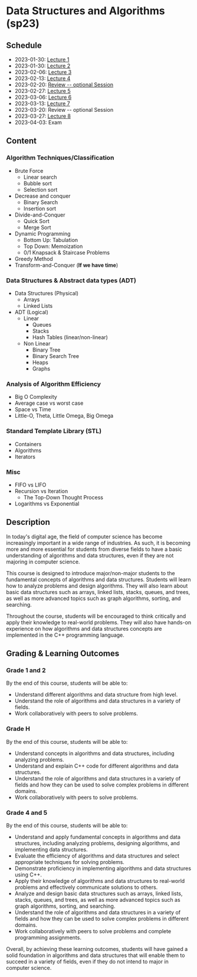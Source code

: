 # Data Structures and Algorithms (sp23)

## Schedule

- 2023-01-30: [Lecture 1](https://github.com/TT00FE39-3001/lecture1)
- 2023-01-30: [Lecture 2](https://github.com/TT00FE39-3001/lecture2)
- 2023-02-06: [Lecture 3](https://github.com/TT00FE39-3001/lecture3)
- 2023-02-13: [Lecture 4](https://github.com/TT00FE39-3001/lecture4)
- 2023-02-20: [Review -- optional Session](https://github.com/TT00FE39-3001/lecture-2023-02-20-review)
- 2023-02-27: [Lecture 5](https://github.com/TT00FE39-3001/lecture5)
- 2023-03-06: [Lecture 6](https://github.com/TT00FE39-3001/lecture6)
- 2023-03-13: [Lecture 7](https://github.com/TT00FE39-3001/lecture7)
- 2023-03-20: Review -- optional Session
- 2023-03-27: [Lecture 8](https://github.com/TT00FE39-3001/lecture8)
- 2023-04-03: Exam

## Content

### Algorithm Techniques/Classification

- Brute Force
  - Linear search
  - Bubble sort
  - Selection sort
- Decrease and conquer
  - Binary Search
  - Insertion sort
- Divide-and-Conquer
  - Quick Sort
  - Merge Sort
- Dynamic Programming
  - Bottom Up: Tabulation
  - Top Down: Memoization
  - 0/1 Knapsack & Staircase Problems
- Greedy Method
- Transform-and-Conquer (**If we have time**)

### Data Structures & Abstract data types (ADT)

- Data Structures (Physical)
  - Arrays
  - Linked Lists
- ADT (Logical)
  - Linear
    - Queues
    - Stacks
    - Hash Tables (linear/non-linear)
  - Non Linear
    - Binary Tree
    - Binary Search Tree
    - Heaps
    - Graphs

### Analysis of Algorithm Efficiency

- Big O Complexity
- Average case vs worst case
- Space vs Time
- Little-O, Theta, Little Omega, Big Omega

### Standard Template Library (STL)

- Containers
- Algorithms
- Iterators

### Misc

- FIFO vs LIFO
- Recursion vs Iteration
  - The Top-Down Thought Process
- Logarithms vs Exponential

## Description

<!--
This course is designed for non-major students who are interested in learning the fundamentals of algorithms and data structures. You will gain an understanding of the basic concepts of algorithms and data structures, including sorting, searching, and data organization. You will learn the different types of algorithms and data structures, their uses, and how to implement them in a variety of contexts. Topics covered in this course include the analysis of algorithms, data structures and strategies for problem-solving. Through a combination of lectures and programming exercises, you will gain a solid understanding of algorithms and data structures and how to use them to solve real-world problems.
-->

In today's digital age, the field of computer science has become increasingly important in a wide range of industries. As such, it is becoming more and more essential for students from diverse fields to have a basic understanding of algorithms and data structures, even if they are not majoring in computer science.

This course is designed to introduce major/non-major students to the fundamental concepts of algorithms and data structures. Students will learn how to analyze problems and design algorithms. They will also learn about basic data structures such as arrays, linked lists, stacks, queues, and trees, as well as more advanced topics such as graph algorithms, sorting, and searching.

Throughout the course, students will be encouraged to think critically and apply their knowledge to real-world problems. They will also have hands-on experience on how algorithms and data structures concepts are implemented in the C++ programming language.

<!--
By the end of the course, students shall have a solid understanding of the key concepts in algorithms and data structures, and will be able to use this knowledge to tackle complex problems in a variety of fields.
-->

## Grading & Learning Outcomes

### Grade 1 and 2

By the end of this course, students will be able to:

- Understand different algorithms and data structure from high level.
- Understand the role of algorithms and data structures in a variety of fields.
- Work collaboratively with peers to solve problems.

### Grade H

By the end of this course, students will be able to:

- Understand concepts in algorithms and data structures, including analyzing problems.
- Understand and explain C++ code for different algorithms and data structures.
- Understand the role of algorithms and data structures in a variety of fields and how they can be used to solve complex problems in different domains.
- Work collaboratively with peers to solve problems.

### Grade 4 and 5

By the end of this course, students will be able to:

- Understand and apply fundamental concepts in algorithms and data structures, including analyzing problems, designing algorithms, and implementing data structures.
- Evaluate the efficiency of algorithms and data structures and select appropriate techniques for solving problems.
- Demonstrate proficiency in implementing algorithms and data structures using C++.
- Apply their knowledge of algorithms and data structures to real-world problems and effectively communicate solutions to others.
- Analyze and design basic data structures such as arrays, linked lists, stacks, queues, and trees, as well as more advanced topics such as graph algorithms, sorting, and searching.
- Understand the role of algorithms and data structures in a variety of fields and how they can be used to solve complex problems in different domains.
- Work collaboratively with peers to solve problems and complete programming assignments.

Overall, by achieving these learning outcomes, students will have gained a solid foundation in algorithms and data structures that will enable them to succeed in a variety of fields, even if they do not intend to major in computer science.

<!--
## Course Mechanics
-->
